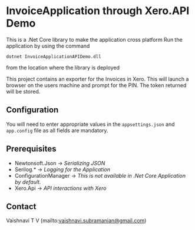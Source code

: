 ﻿InvoiceApplication through Xero.API Demo
========================================

This is a .Net Core library to make the application cross platform
Run the application by using the command 

```dotnet InvoiceApplicationAPIDemo.dll```

 from the location where the library is deployed

This project contains an exporter for the Invoices in Xero. This will launch a browser on the
users machine and prompt for the PIN. The token returned will be stored.

Configuration
-------------

You will need to enter appropriate values in the ```appsettings.json``` and ```app.config```
 file as all fields are mandatory.

Prerequisites
-------------

- Newtonsoft.Json -> *Serializing JSON*
- Serilog.* -> *Logging for the Application*
- ConfigurationManager -> *This is not available in .Net Core Application by default.*
- Xero.Api -> *API interactions with Xero*

Contact
-------

Vaishnavi T V (mailto:vaishnavi.subramanian@gmail.com)
